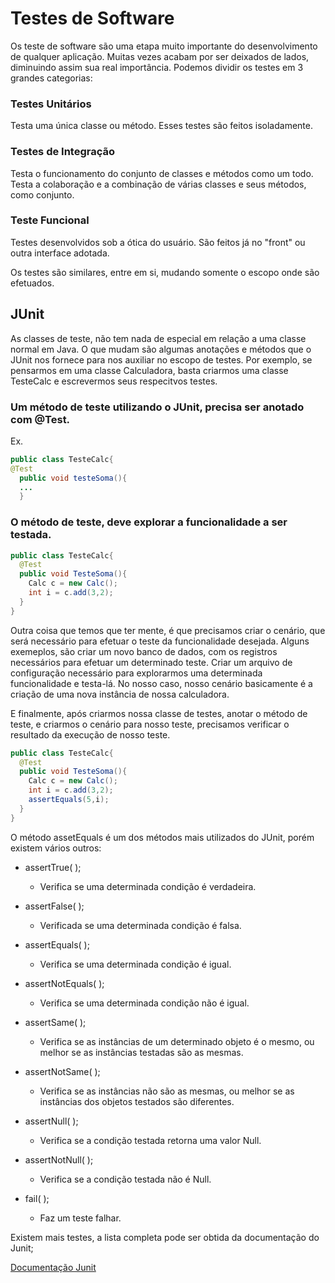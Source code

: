 # Testes de Software
Os teste de software são uma etapa muito importante do desenvolvimento de qualquer aplicação.
Muitas vezes acabam por ser deixados de lados, diminuindo assim sua real importância.
Podemos dividir os testes em 3 grandes categorias:

### Testes Unitários
Testa uma única classe ou método. Esses testes são feitos isoladamente.

### Testes de Integração
Testa o funcionamento do conjunto de classes e métodos como um todo. Testa a colaboração e a combinação de várias classes e seus métodos, como conjunto.

### Teste Funcional
Testes desenvolvidos sob a ótica do usuário. São feitos já no "front" ou outra interface adotada.

Os testes são similares, entre em si, mudando somente o escopo onde são efetuados.

## JUnit

As classes de teste, não tem nada de especial em relação a uma classe normal em Java. O que mudam são algumas anotações e métodos que o JUnit nos fornece para nos auxiliar no escopo de testes.
Por exemplo, se pensarmos em uma classe Calculadora, basta criarmos uma classe TesteCalc e escrevermos seus respecitvos testes.

### Um método de teste utilizando o JUnit, precisa ser anotado com @Test.
Ex.
```java
public class TesteCalc{
@Test
  public void testeSoma(){
  ...
  }
```

### O método de teste, deve explorar a funcionalidade a ser testada.

```java
public class TesteCalc{
  @Test
  public void TesteSoma(){
    Calc c = new Calc();
    int i = c.add(3,2);
  }
}
```
Outra coisa que temos que ter mente, é que precisamos criar o cenário, que será necessário para efetuar o teste da funcionalidade desejada.
Alguns exemeplos, são criar um novo banco de dados, com os registros necessários para efetuar um determinado teste. Criar um arquivo de configuração necessário para explorarmos uma determinada funcionalidade e testa-lá.
No nosso caso, nosso cenário basicamente é a criação de uma nova instância de nossa calculadora.

E finalmente, após criarmos nossa classe de testes, anotar o método de teste, e criarmos o cenário para nosso teste, precisamos verificar o resultado da execução de nosso teste.

```java
public class TesteCalc{
  @Test
  public void TesteSoma(){
    Calc c = new Calc();
    int i = c.add(3,2);
    assertEquals(5,i);
  }
}
```
O método assetEquals é um dos métodos mais utilizados do JUnit, porém existem vários outros:

* assertTrue( );
  - Verifica se uma determinada condição é verdadeira.
  
* assertFalse( );
  - Verificada se uma determinada condição é falsa.
  
* assertEquals( );
  - Verifica se uma determinada condição é igual.
  
* assertNotEquals( );
  - Verifica se uma determinada condição não é igual.
  
* assertSame( );
  - Verifica se as instâncias de um determinado objeto é o mesmo, ou melhor se as instâncias testadas são as mesmas.
  
* assertNotSame( );
  - Verifica se as instâncias não são as mesmas, ou melhor se as instâncias dos objetos testados são diferentes.
  
* assertNull( );
  - Verifica se a condição testada retorna uma valor Null.
  
* assertNotNull( );
  - Verifica se a condição testada não é Null.
  
* fail( );
  - Faz um teste falhar.

Existem mais testes, a lista completa pode ser obtida da documentação do Junit;

[Documentação Junit](https://junit.org/junit4/javadoc/4.12/org/junit/Assert.html)

